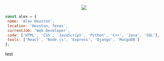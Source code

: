 <p align="center">
  <img src="https://i.imgur.com/fZoNKi0.png" />
</p>
 
 ```javascript
const alex = {
  name: 'Alex Houston',
  location: 'Houston, Texas',
  currentJob: 'Web Developer',
  code: ['HTML', 'CSS', 'JavaScript', 'Python', 'C++', 'Java', 'SQL'],
  tools: ['React', 'Node.js', 'Express', 'Django', 'MongoDB']
};
```
test